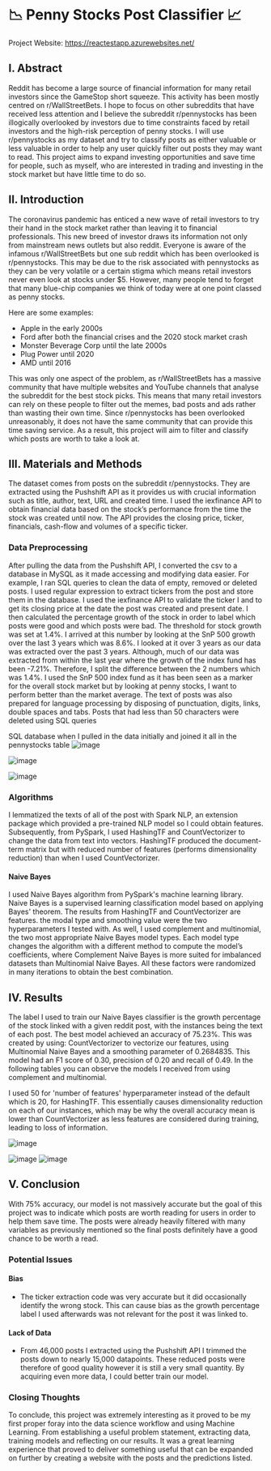 # :chart_with_downwards_trend: Penny Stocks Post Classifier :chart_with_upwards_trend:
Project Website: https://reactestapp.azurewebsites.net/

## I. Abstract
Reddit has become a large source of financial information for many retail investors since the GameStop short squeeze. This activity has been mostly centred on r/WallStreetBets. I hope to focus on other subreddits that have received less attention and I believe the subreddit r/pennystocks has been illogically overlooked by investors due to time constraints faced by retail investors and the high-risk perception of penny stocks. I will use r/pennystocks as my dataset and try to classify posts as either valuable or less valuable in order to help any user quickly filter out posts they may want to read. This project aims to expand investing opportunities and save time for people, such as myself, who are interested in trading and investing in the stock market but have little time to do so.

## II. Introduction
The coronavirus pandemic has enticed a new wave of retail investors to try their hand in the stock market rather than leaving it to financial professionals. This new breed of investor draws its information not only from mainstream news outlets but also reddit. Everyone is aware of the infamous r/WallStreetBets but one sub reddit which has been overlooked is r/pennystocks. This may be due to the risk associated with pennystocks as they can be very volatile or a certain stigma which means retail investors never even look at stocks under $5. However, many people tend to forget that many blue-chip companies we think of today were at one point classed as penny stocks.

Here are some examples:
- Apple in the early 2000s
- Ford after both the financial crises and the 2020 stock market crash
- Monster Beverage Corp until the late 2000s
- Plug Power until 2020
- AMD until 2016

This was only one aspect of the problem, as r/WallStreetBets has a massive community that have multiple websites and YouTube channels that analyse the subreddit for the best stock picks. This means that many retail investors can rely on these people to filter out the memes, bad posts and ads rather than wasting their own time. Since r/pennystocks has been overlooked unreasonably, it does not have the same community that can provide this time saving service. As a result, this project will aim to filter and classify which posts are worth to take a look at.

## III. Materials and Methods
The dataset comes from posts on the subreddit r/pennystocks. They are extracted using the Pushshift API as it provides us with crucial information such as title, author, text, URL and created time. I used the iexfinance API to obtain financial data based on the stock’s performance from the time the stock was created until now. The API provides the closing price, ticker, financials, cash-flow and volumes of a specific ticker.

### Data Preprocessing
After pulling the data from the Pushshift API, I converted the csv to a database in MySQL as it made accessing and modifying data easier. For example, I ran SQL queries to clean the data of empty, removed or deleted posts. I used regular expression to extract tickers from the post and store them in the database. I used the iexfinance API to validate the ticker I and to get its closing price at the date the post was created and present date. I then calculated the percentage growth of the stock in order to label which posts were good and which posts were bad. The threshold for stock growth was set at 1.4%. I arrived at this number by looking at the SnP 500 growth over the last 3 years which was 8.6%. I looked at it over 3 years as our data was extracted over the past 3 years. Although, much of our data was extracted from within the last year where the growth of the index fund has been -7.21%. Therefore, I split the difference between the 2 numbers which was 1.4%. I used the SnP 500 index fund as it has been seen as a marker for the overall stock market but by looking at penny stocks, I want to perform better than the market average.
The text of posts was also prepared for language processing by disposing of punctuation, digits, links, double spaces and tabs. Posts that had less than 50 characters were deleted using SQL queries

SQL database when I pulled in the data initially and joined it all in the pennystocks table
![image](https://user-images.githubusercontent.com/95594161/187049963-8481f13d-34cf-4028-9686-b6cc98fc2b1e.png)

![image](https://user-images.githubusercontent.com/95594161/187049983-a7aa9049-d0d5-4b84-b8b7-48e8c82c569b.png)

![image](https://user-images.githubusercontent.com/95594161/187049991-d6a264d0-913b-4072-880c-2c5c88e95dc5.png)


### Algorithms
I lemmatized the texts of all of the post with Spark NLP, an extension package which provided a pre-trained NLP model so I could obtain features. Subsequently, from PySpark, I used HashingTF and CountVectorizer to change the data from text into vectors. HashingTF produced the document-term matrix but with reduced number of features (performs dimensionality reduction) than when I used CountVectorizer.

#### Naive Bayes
I used Naive Bayes algorithm from PySpark's machine learning library. Naive Bayes is a supervised learning classification model based on applying Bayes' theorem. The results from HashingTF and CountVectorizer are features. the modal type and smoothing value were the two hyperparameters I tested with. As well, I used complement and multinomial, the two most appropriate Naive Bayes model types. Each model type changes the algorithm with a different method to compute the model’s coefficients, where Complement Naive Bayes is more suited for imbalanced datasets than Multinomial Naive Bayes. All these factors were randomized in many iterations to obtain the best combination.

## IV. Results
The label I used to train our Naive Bayes classifier is the growth percentage of the stock linked with a given reddit post, with the instances being the text of each post.
The best model achieved an accuracy of 75.23%. This was created by using: CountVectorizer to vectorize our features, using Multinomial Naive Bayes and a smoothing parameter of 0.2684835. This model had an F1 score of 0.30, precision of 0.20 and recall of 0.49.
In the following tables you can observe the models I received from using complement and multinomial.

I used 50 for 'number of features' hyperparameter instead of the default which is 20, for HashingTF. This essentially causes dimensionality reduction on each of our instances, which may be why the overall accuracy mean is lower than CountVectorizer as less features are considered during training, leading to loss of information.

![image](https://user-images.githubusercontent.com/95594161/187050005-dca49c1d-26df-4b45-a953-166bdb4cc6be.png)


![image](https://user-images.githubusercontent.com/95594161/187050009-9d036d55-da91-4a7f-927a-39d8a5bc3e6d.png)
![image](https://user-images.githubusercontent.com/95594161/187050011-8714d5bf-fe3b-481b-acae-d027c2b75788.png)

## V. Conclusion
With 75% accuracy, our model is not massively accurate but the goal of this project was to indicate which posts are worth reading for users in order to help them save time. The posts were already heavily filtered with many variables as previously mentioned so the final posts definitely have a good chance to be worth a read.

### Potential Issues
#### Bias 
- The ticker extraction code was very accurate but it did occasionally identify the wrong stock. This can cause bias as the growth percentage label I used afterwards was not relevant for the post it was linked to.

#### Lack of Data
- From 46,000 posts I extracted using the Pushshift API I trimmed the posts down to nearly 15,000 datapoints. These reduced posts were therefore of good quality however it is still a very small quantity. By acquiring even more data, I could better train our model.

### Closing Thoughts
To conclude, this project was extremely interesting as it proved to be my first proper foray into the data science workflow and using Machine Learning. From establishing a useful problem statement, extracting data, training models and reflecting on our results. It was a great learning experience that proved to deliver something useful that can be expanded on further by creating a website with the posts and the predictions listed.
